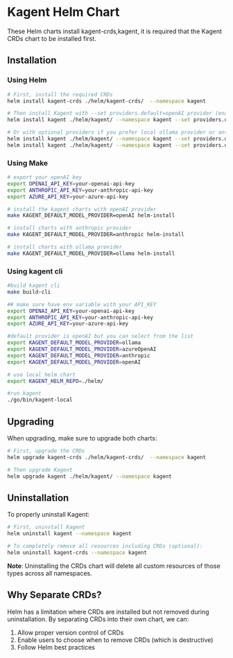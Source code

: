 # Kagent Helm Chart

These Helm charts install kagent-crds,kagent, it is required that the Kagent CRDs chart to be installed first.

## Installation

### Using Helm

```bash
# First, install the required CRDs
helm install kagent-crds ./helm/kagent-crds/  --namespace kagent

# Then install Kagent with --set providers.default=openAI provider (enabled by default)
helm install kagent ./helm/kagent/ --namespace kagent --set providers.openAI.apiKey=your-openai-api-key

# Or with optional providers if you prefer local ollama provider or anthropic
helm install kagent ./helm/kagent/ --namespace kagent --set providers.default=ollama
helm install kagent ./helm/kagent/ --namespace kagent --set providers.default=anthropic --set providers.anthropic.apiKey=your-anthropic-api-key
```

### Using Make

```bash
# export your openAI key
export OPENAI_API_KEY=your-openai-api-key
export ANTHROPIC_API_KEY=your-anthropic-api-key
export AZURE_API_KEY=your-azure-api-key

# install the kagent charts with openAI provider 
make KAGENT_DEFAULT_MODEL_PROVIDER=openAI helm-install

# install charts with anthropic provider
make KAGENT_DEFAULT_MODEL_PROVIDER=anthropic helm-install

# install charts with ollama provider
make KAGENT_DEFAULT_MODEL_PROVIDER=ollama helm-install
```

### Using kagent cli

```bash
#build kagent cli
make build-cli

## make sure have env variable with your API_KEY
export OPENAI_API_KEY=your-openai-api-key
export ANTHROPIC_API_KEY=your-anthropic-api-key
export AZURE_API_KEY=your-azure-api-key

#default provider is openAI but you can select from the list 
export KAGENT_DEFAULT_MODEL_PROVIDER=ollama
export KAGENT_DEFAULT_MODEL_PROVIDER=azureOpenAI
export KAGENT_DEFAULT_MODEL_PROVIDER=anthropic
export KAGENT_DEFAULT_MODEL_PROVIDER=openAI

# use local helm chart
export KAGENT_HELM_REPO=./helm/

#run kagent
./go/bin/kagent-local
```

## Upgrading

When upgrading, make sure to upgrade both charts:

```bash
# First, upgrade the CRDs
helm upgrade kagent-crds ./helm/kagent-crds/  --namespace kagent

# Then upgrade Kagent
helm upgrade kagent ./helm/kagent/ --namespace kagent
```

## Uninstallation

To properly uninstall Kagent:

```bash
# First, uninstall Kagent
helm uninstall kagent --namespace kagent

# To completely remove all resources including CRDs (optional):
helm uninstall kagent-crds --namespace kagent
```

**Note**: Uninstalling the CRDs chart will delete all custom resources of those types across all namespaces.

## Why Separate CRDs?

Helm has a limitation where CRDs are installed but not removed during uninstallation. 
By separating CRDs into their own chart, we can:

1. Allow proper version control of CRDs
2. Enable users to choose when to remove CRDs (which is destructive)
3. Follow Helm best practices

